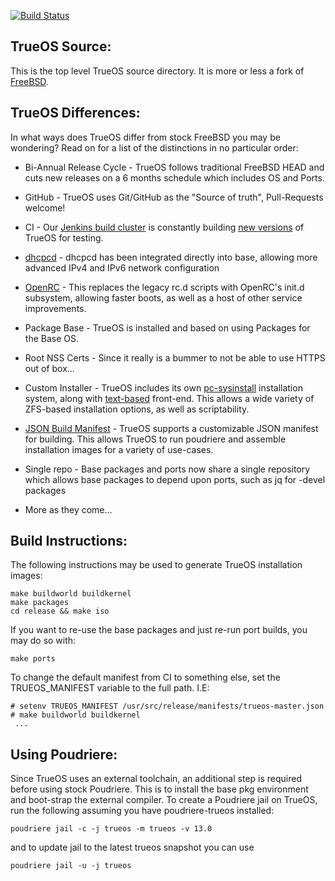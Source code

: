 [![Build Status](https://builds.ixsystems.com/jenkins/job/TrueOS%20-%20Snapshot%20Build/badge/icon)](https://builds.ixsystems.com/jenkins/job/TrueOS%20-%20Snapshot%20Build/)

TrueOS Source:
--------------

This is the top level TrueOS source directory. It is more or less a fork
of [FreeBSD](https://github.com/freebsd/freebsd).

TrueOS Differences:
--------------

In what ways does TrueOS differ from stock FreeBSD you may be wondering?
Read on for a list of the distinctions in no particular order:

* Bi-Annual Release Cycle - TrueOS follows traditional FreeBSD HEAD and cuts new releases
on a 6 months schedule which includes OS and Ports.

* GitHub - TrueOS uses Git/GitHub as the "Source of truth", Pull-Requests welcome!

* CI - Our [Jenkins build cluster](https://builds.ixsystems.com/jenkins/job/TrueOS%20-%20World%20CI/) is constantly building [new versions](https://builds.ixsystems.com/jenkins/job/TrueOS%20-%20World%20CI/job/trueos-master/) of TrueOS for testing.

* [dhcpcd](https://github.com/rsmarples/dhcpcd) - dhcpcd has been integrated directly into base,
allowing more advanced IPv4 and IPv6 network configuration

* [OpenRC](https://github.com/openrc/openrc/) - This replaces the legacy rc.d scripts with
OpenRC's init.d subsystem, allowing faster boots, as well as a host of other service improvements.

* Package Base - TrueOS is installed and based on using Packages for the Base OS.

* Root NSS Certs - Since it really is a bummer to not be able to use HTTPS out of box...

* Custom Installer - TrueOS includes its own [pc-sysinstall](https://github.com/trueos/trueos/tree/trueos-master/usr.sbin/pc-sysinstall) installation system, along with
[text-based](https://github.com/trueos/trueos/tree/trueos-master/usr.sbin/pc-installdialog) front-end. This allows a wide variety of ZFS-based installation options, as well
as scriptability.

* [JSON Build Manifest](https://github.com/trueos/trueos/tree/trueos-master/release/README.md) - TrueOS supports a customizable JSON manifest for building. This allows TrueOS to run poudriere and assemble installation images for a variety of use-cases.

* Single repo - Base packages and ports now share a single repository which allows base packages to depend upon ports, such as  jq for -devel packages

* More as they come...

Build Instructions:
--------------
The following instructions may be used to generate TrueOS installation
images:

```
make buildworld buildkernel
make packages
cd release && make iso
```
If you want to re-use the base packages and just re-run port builds, you may do so with:
```
make ports
```

To change the default manifest from CI to something else, set the TRUEOS_MANIFEST variable to the full path. I.E:

```
# setenv TRUEOS_MANIFEST /usr/src/release/manifests/trueos-master.json
# make buildworld buildkernel
 ...
```

Using Poudriere:
--------------

Since TrueOS uses an external toolchain, an additional step is required before using stock Poudriere. This is to install the base pkg environment and boot-strap the external compiler. To create a Poudriere jail on TrueOS, run the following assuming you have poudriere-trueos installed:

```
poudriere jail -c -j trueos -m trueos -v 13.0
```
and to update jail to the latest trueos snapshot you can use
```
poudriere jail -u -j trueos
```
